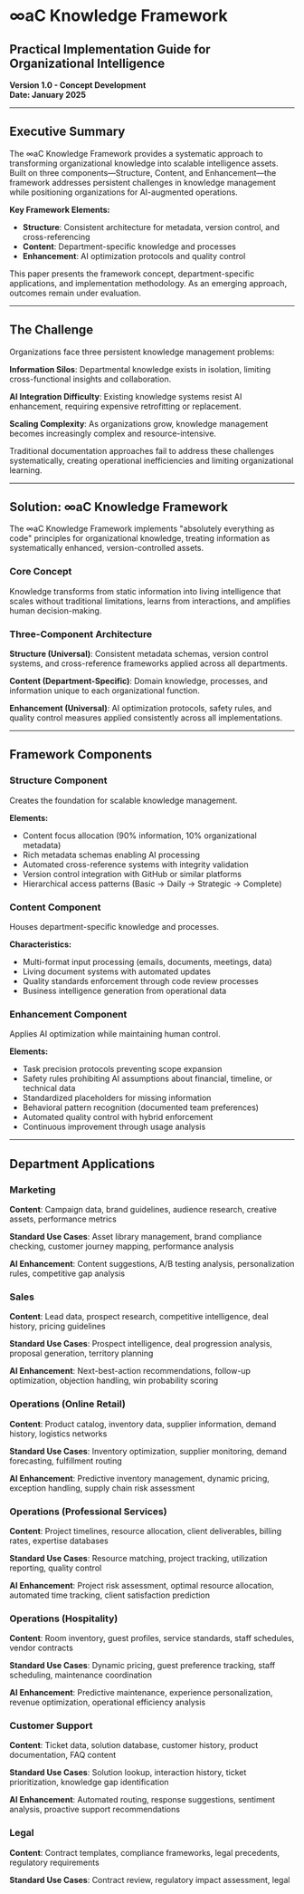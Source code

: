 # ∞aC Knowledge Framework
## Practical Implementation Guide for Organizational Intelligence

**Version 1.0 - Concept Development**  
**Date: January 2025**

---

## Executive Summary

The ∞aC Knowledge Framework provides a systematic approach to transforming organizational knowledge into scalable intelligence assets. Built on three components—Structure, Content, and Enhancement—the framework addresses persistent challenges in knowledge management while positioning organizations for AI-augmented operations.

**Key Framework Elements:**
- **Structure**: Consistent architecture for metadata, version control, and cross-referencing
- **Content**: Department-specific knowledge and processes
- **Enhancement**: AI optimization protocols and quality control

This paper presents the framework concept, department-specific applications, and implementation methodology. As an emerging approach, outcomes remain under evaluation.

---

## The Challenge

Organizations face three persistent knowledge management problems:

**Information Silos**: Departmental knowledge exists in isolation, limiting cross-functional insights and collaboration.

**AI Integration Difficulty**: Existing knowledge systems resist AI enhancement, requiring expensive retrofitting or replacement.

**Scaling Complexity**: As organizations grow, knowledge management becomes increasingly complex and resource-intensive.

Traditional documentation approaches fail to address these challenges systematically, creating operational inefficiencies and limiting organizational learning.

---

## Solution: ∞aC Knowledge Framework

The ∞aC Knowledge Framework implements "absolutely everything as code" principles for organizational knowledge, treating information as systematically enhanced, version-controlled assets.

### Core Concept
Knowledge transforms from static information into living intelligence that scales without traditional limitations, learns from interactions, and amplifies human decision-making.

### Three-Component Architecture

**Structure (Universal)**: Consistent metadata schemas, version control systems, and cross-reference frameworks applied across all departments.

**Content (Department-Specific)**: Domain knowledge, processes, and information unique to each organizational function.

**Enhancement (Universal)**: AI optimization protocols, safety rules, and quality control measures applied consistently across all implementations.

---

## Framework Components

### Structure Component
Creates the foundation for scalable knowledge management.

**Elements:**
- Content focus allocation (90% information, 10% organizational metadata)
- Rich metadata schemas enabling AI processing
- Automated cross-reference systems with integrity validation
- Version control integration with GitHub or similar platforms
- Hierarchical access patterns (Basic → Daily → Strategic → Complete)

### Content Component
Houses department-specific knowledge and processes.

**Characteristics:**
- Multi-format input processing (emails, documents, meetings, data)
- Living document systems with automated updates
- Quality standards enforcement through code review processes
- Business intelligence generation from operational data

### Enhancement Component
Applies AI optimization while maintaining human control.

**Elements:**
- Task precision protocols preventing scope expansion
- Safety rules prohibiting AI assumptions about financial, timeline, or technical data
- Standardized placeholders for missing information
- Behavioral pattern recognition (documented team preferences)
- Automated quality control with hybrid enforcement
- Continuous improvement through usage analysis

---

## Department Applications

### Marketing
**Content**: Campaign data, brand guidelines, audience research, creative assets, performance metrics

**Standard Use Cases**: Asset library management, brand compliance checking, customer journey mapping, performance analysis

**AI Enhancement**: Content suggestions, A/B testing analysis, personalization rules, competitive gap analysis

### Sales
**Content**: Lead data, prospect research, competitive intelligence, deal history, pricing guidelines

**Standard Use Cases**: Prospect intelligence, deal progression analysis, proposal generation, territory planning

**AI Enhancement**: Next-best-action recommendations, follow-up optimization, objection handling, win probability scoring

### Operations (Online Retail)
**Content**: Product catalog, inventory data, supplier information, demand history, logistics networks

**Standard Use Cases**: Inventory optimization, supplier monitoring, demand forecasting, fulfillment routing

**AI Enhancement**: Predictive inventory management, dynamic pricing, exception handling, supply chain risk assessment

### Operations (Professional Services)
**Content**: Project timelines, resource allocation, client deliverables, billing rates, expertise databases

**Standard Use Cases**: Resource matching, project tracking, utilization reporting, quality control

**AI Enhancement**: Project risk assessment, optimal resource allocation, automated time tracking, client satisfaction prediction

### Operations (Hospitality)
**Content**: Room inventory, guest profiles, service standards, staff schedules, vendor contracts

**Standard Use Cases**: Dynamic pricing, guest preference tracking, staff scheduling, maintenance coordination

**AI Enhancement**: Predictive maintenance, experience personalization, revenue optimization, operational efficiency analysis

### Customer Support
**Content**: Ticket data, solution database, customer history, product documentation, FAQ content

**Standard Use Cases**: Solution lookup, interaction history, ticket prioritization, knowledge gap identification

**AI Enhancement**: Automated routing, response suggestions, sentiment analysis, proactive support recommendations

### Legal
**Content**: Contract templates, compliance frameworks, legal precedents, regulatory requirements

**Standard Use Cases**: Contract review, regulatory impact assessment, legal